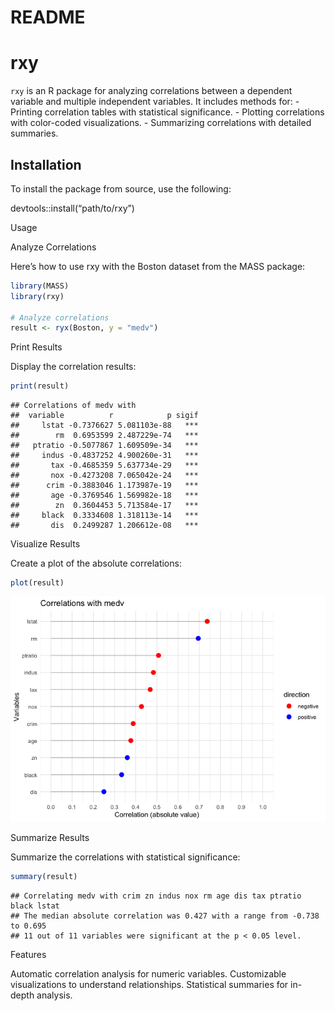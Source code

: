 README
================

# rxy

`rxy` is an R package for analyzing correlations between a dependent
variable and multiple independent variables. It includes methods for: -
Printing correlation tables with statistical significance. - Plotting
correlations with color-coded visualizations. - Summarizing correlations
with detailed summaries.

## Installation

To install the package from source, use the following:

devtools::install(“path/to/rxy”)

Usage

Analyze Correlations

Here’s how to use rxy with the Boston dataset from the MASS package:

``` r
library(MASS)
library(rxy)

# Analyze correlations
result <- ryx(Boston, y = "medv")
```

Print Results

Display the correlation results:

``` r
print(result)
```

    ## Correlations of medv with
    ##  variable          r            p sigif
    ##     lstat -0.7376627 5.081103e-88   ***
    ##        rm  0.6953599 2.487229e-74   ***
    ##   ptratio -0.5077867 1.609509e-34   ***
    ##     indus -0.4837252 4.900260e-31   ***
    ##       tax -0.4685359 5.637734e-29   ***
    ##       nox -0.4273208 7.065042e-24   ***
    ##      crim -0.3883046 1.173987e-19   ***
    ##       age -0.3769546 1.569982e-18   ***
    ##        zn  0.3604453 5.713584e-17   ***
    ##     black  0.3334608 1.318113e-14   ***
    ##       dis  0.2499287 1.206612e-08   ***

Visualize Results

Create a plot of the absolute correlations:

``` r
plot(result)
```

![](README_files/figure-gfm/unnamed-chunk-3-1.png)<!-- -->

Summarize Results

Summarize the correlations with statistical significance:

``` r
summary(result)
```

    ## Correlating medv with crim zn indus nox rm age dis tax ptratio black lstat 
    ## The median absolute correlation was 0.427 with a range from -0.738 to 0.695 
    ## 11 out of 11 variables were significant at the p < 0.05 level.

Features

Automatic correlation analysis for numeric variables. Customizable
visualizations to understand relationships. Statistical summaries for
in-depth analysis.
